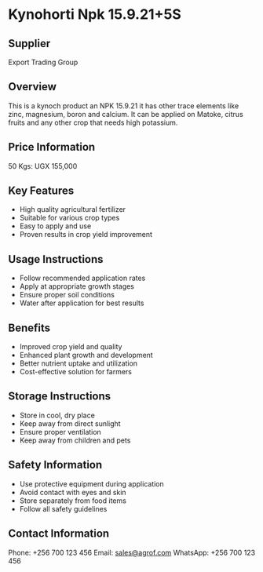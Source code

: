 # Kynohorti Npk 15.9.21+5S

## Supplier
Export Trading Group

## Overview
This is a kynoch product an NPK 15.9.21 it has other trace elements like zinc, magnesium, boron and calcium. It can be applied on Matoke, citrus fruits and any other crop that needs high potassium.

## Price Information
50 Kgs: UGX 155,000

## Key Features
- High quality agricultural fertilizer
- Suitable for various crop types
- Easy to apply and use
- Proven results in crop yield improvement

## Usage Instructions
- Follow recommended application rates
- Apply at appropriate growth stages
- Ensure proper soil conditions
- Water after application for best results

## Benefits
- Improved crop yield and quality
- Enhanced plant growth and development
- Better nutrient uptake and utilization
- Cost-effective solution for farmers

## Storage Instructions
- Store in cool, dry place
- Keep away from direct sunlight
- Ensure proper ventilation
- Keep away from children and pets

## Safety Information
- Use protective equipment during application
- Avoid contact with eyes and skin
- Store separately from food items
- Follow all safety guidelines

## Contact Information
Phone: +256 700 123 456
Email: sales@agrof.com
WhatsApp: +256 700 123 456

